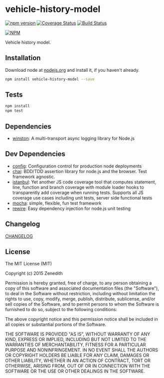 # vehicle-history-model
[![npm version](https://badge.fury.io/js/vehicle-history-model.svg)](http://badge.fury.io/js/vehicle-history-model)
[![Coverage Status](https://coveralls.io/repos/vehicle-history/npm-vehicle-history-model/badge.svg?branch=master)](https://coveralls.io/r/vehicle-history/npm-vehicle-history-model?branch=master)
[![Build Status](https://travis-ci.org/vehicle-history/npm-vehicle-history-model.svg?branch=master)](https://travis-ci.org/vehicle-history/npm-vehicle-history-model)

[![NPM](https://nodei.co/npm/vehicle-history-model.png?downloads=true&downloadRank=true&stars=true)](https://nodei.co/npm/vehicle-history-model/)

Vehicle history model.

## Installation

Download node at [nodejs.org](http://nodejs.org) and install it, if you haven't already.

```sh
npm install vehicle-history-model --save
```


## Tests

```sh
npm install
npm test
```

## Dependencies

- [winston](https://github.com/flatiron/winston): A multi-transport async logging library for Node.js

## Dev Dependencies

- [config](https://github.com/lorenwest/node-config): Configuration control for production node deployments
- [chai](https://github.com/chaijs/chai): BDD/TDD assertion library for node.js and the browser. Test framework agnostic.
- [istanbul](https://github.com/gotwarlost/istanbul): Yet another JS code coverage tool that computes statement, line, function and branch coverage with module loader hooks to transparently add coverage when running tests. Supports all JS coverage use cases including unit tests, server side functional tests
- [mocha](https://github.com/mochajs/mocha): simple, flexible, fun test framework
- [rewire](https://github.com/jhnns/rewire): Easy dependency injection for node.js unit testing


## Changelog

[CHANGELOG](CHANGELOG.md)


## License
The MIT License (MIT)

Copyright (c) 2015 Zenedith

Permission is hereby granted, free of charge, to any person obtaining a copy
of this software and associated documentation files (the "Software"), to deal
in the Software without restriction, including without limitation the rights
to use, copy, modify, merge, publish, distribute, sublicense, and/or sell
copies of the Software, and to permit persons to whom the Software is
furnished to do so, subject to the following conditions:

The above copyright notice and this permission notice shall be included in all
copies or substantial portions of the Software.

THE SOFTWARE IS PROVIDED "AS IS", WITHOUT WARRANTY OF ANY KIND, EXPRESS OR
IMPLIED, INCLUDING BUT NOT LIMITED TO THE WARRANTIES OF MERCHANTABILITY,
FITNESS FOR A PARTICULAR PURPOSE AND NONINFRINGEMENT. IN NO EVENT SHALL THE
AUTHORS OR COPYRIGHT HOLDERS BE LIABLE FOR ANY CLAIM, DAMAGES OR OTHER
LIABILITY, WHETHER IN AN ACTION OF CONTRACT, TORT OR OTHERWISE, ARISING FROM,
OUT OF OR IN CONNECTION WITH THE SOFTWARE OR THE USE OR OTHER DEALINGS IN THE
SOFTWARE.